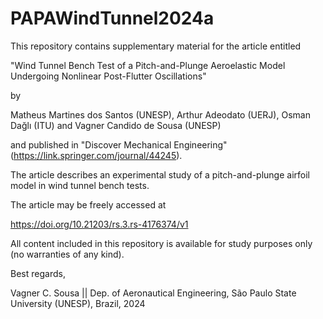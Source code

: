# PAPAWindTunnel2024a
This repository contains supplementary material for the article entitled

"Wind Tunnel Bench Test of a Pitch-and-Plunge Aeroelastic Model Undergoing Nonlinear Post-Flutter Oscillations"

by

Matheus Martines dos Santos (UNESP), Arthur Adeodato (UERJ), Osman Dağlı (ITU) and Vagner Candido de Sousa (UNESP)

and published in "Discover Mechanical Engineering" (https://link.springer.com/journal/44245).

The article describes an experimental study of a pitch-and-plunge airfoil model in wind tunnel bench tests.

The article may be freely accessed at 

https://doi.org/10.21203/rs.3.rs-4176374/v1

All content included in this repository is available for study purposes only (no warranties of any kind).

Best regards,

Vagner C. Sousa || 
Dep. of Aeronautical Engineering, São Paulo State University (UNESP), Brazil, 2024

